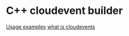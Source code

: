 # C++ cloudevent builder

[Usage examples](https://github.com/cherattk/cloudeventbuilder_examples)
[what is cloudevents](https://github.com/cloudevents/spec)

